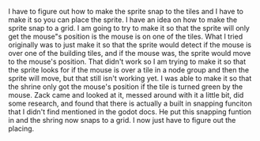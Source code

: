I have to figure out how to make the sprite snap to the tiles and I have to make it so you can place the sprite. I have an idea on how to make the sprite snap to a grid. I am going to try to make it so that the sprite will only get the mouse"s position is the mouse is on one of the tiles. What I tried originally was to just make it so that the sprite would detect if the mouse is over one of the building tiles, and if the mouse was, the sprite would move to the mouse's position. That didn't work so I am trying to make it so that the sprite looks for if the mouse is over a tile in a node group and then the sprite will move, but that still isn't working yet. I was able to make it so that the shrine only got the mouse's position if the tile is turned green by the mouse. Zack came and looked at it, messed around with it a little bit, did some research, and found that there is actually a built in snapping funciton that I didn't find mentioned in the godot docs. He put this snapping funtion in and the shring now snaps to a grid. I now just have to figure out the placing.
